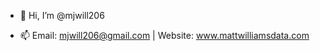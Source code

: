 - 👋 Hi, I’m @mjwill206
<!-- - 👀 I’m interested in ... -->
<!-- - 🌱 I’m currently learning ... -->
<!-- - 💞️ I’m looking to collaborate on ... -->
- 📫 Email: mjwill206@gmail.com | Website: www.mattwilliamsdata.com

<!---
mjwill206/mjwill206 is a ✨ special ✨ repository because its `README.md` (this file) appears on your GitHub profile.
You can click the Preview link to take a look at your changes.
--->
